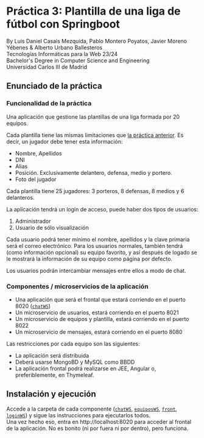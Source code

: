 # Práctica 3: Plantilla de una liga de fútbol con Springboot
By Luis Daniel Casais Mezquida, Pablo Montero Poyatos, Javier Moreno Yébenes & Alberto Urbano Ballesteros  
Tecnologías Informáticas para la Web 23/24  
Bachelor's Degree in Computer Science and Engineering  
Universidad Carlos III de Madrid


## Enunciado de la práctica

### Funcionalidad de la práctica
Una aplicación que gestione las plantillas de una liga formada por 20 equipos. 

Cada plantilla tiene las mismas limitaciones que [la práctica anterior](https://github.com/ldcas-uc3m/TIW-P2). Es decir, un jugador debe tener esta información:
- Nombre, Apellidos
- DNI
- Alias
- Posición. Exclusivamente delantero, defensa, medio y portero.
- Foto del jugador

Cada plantilla tiene 25 jugadores: 3 porteros, 8 defensas, 8 medios y 6 delanteros.


La aplicación tendrá un login de acceso, puede haber dos tipos de usuarios:
1. Administrador
2. Usuario de sólo visualización

Cada usuario podrá tener mínimo el nombre, apellidos y la clave primaria será el correo electrónico. Para los usuarios normales, también tendrá (como información opcional) su equipo favorito, y así después de logado se le mostrará la información de su equipo como página por defecto.

Los usuarios podrán intercambiar mensajes entre ellos a modo de chat.


### Componentes / microservicios de la aplicación

- Una aplicación que será el frontal que estará corriendo en el puerto 8020 ([`chatWS`](chatWS))
- Un microservicio de usuarios, estará corriendo en el puerto 8021
- Un microservicio de equipos y plantilla, estará corriendo en el puerto 8022
- Un microservicio de mensajes, estará corriendo en el puerto 8080

Las restricciones por cada equipo son las siguientes:

- La aplicación será distribuida
- Deberá usarse MongoBD y MySQL como BBDD
- La aplicación frontal podrá realizarse en JEE, Angular o, preferiblemente, en Thymeleaf.



## Instalación y ejecución

Accede a la carpeta de cada componente ([`chatWS`](chatWS), [`equiposWS`](equiposWS), [`front`](front), [`loginWS`](loginWS)) y sigue las instrucciones para ejecutarlos todos.  
Una vez hecho eso, entra en http://localhost:8020 para acceder al frontal de la aplicación. No es bonito (ni por fuera ni por dentro), pero funciona.
